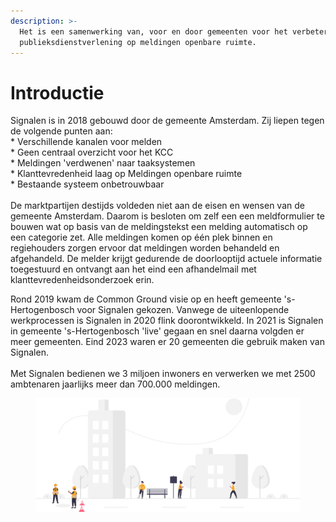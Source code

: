 ```yaml
---
description: >-
  Het is een samenwerking van, voor en door gemeenten voor het verbeteren van de
  publieksdienstverlening op meldingen openbare ruimte.
---
```


# Introductie

Signalen is in 2018 gebouwd door de gemeente Amsterdam. Zij liepen tegen de volgende punten aan:\
\* Verschillende kanalen voor melden\
\* Geen centraal overzicht voor het KCC\
\* Meldingen 'verdwenen' naar taaksystemen\
\* Klanttevredenheid laag op Meldingen openbare ruimte\
\* Bestaande systeem onbetrouwbaar\
\
De marktpartijen destijds voldeden niet aan de eisen en wensen van de gemeente Amsterdam. Daarom is besloten om zelf een een meldformulier te bouwen wat op basis van de meldingstekst een melding automatisch op een categorie zet. Alle meldingen komen op één plek binnen en regiehouders zorgen ervoor dat meldingen worden behandeld en afgehandeld. De melder krijgt gedurende de doorlooptijd actuele informatie toegestuurd en ontvangt aan het eind een afhandelmail met klanttevredenheidsonderzoek erin.

Rond 2019 kwam de Common Ground visie op en heeft gemeente 's-Hertogenbosch voor Signalen gekozen. Vanwege de uiteenlopende werkprocessen is Signalen in 2020 flink doorontwikkeld. In 2021 is Signalen in gemeente 's-Hertogenbosch 'live' gegaan en snel daarna volgden er meer gemeenten. Eind 2023 waren er 20 gemeenten die gebruik maken van Signalen.\
\
Met Signalen bedienen we 3 miljoen inwoners en verwerken we met 2500 ambtenaren jaarlijks meer dan 700.000 meldingen.



<figure><img src="../.gitbook/assets/image (73).png" alt=""><figcaption></figcaption></figure>
